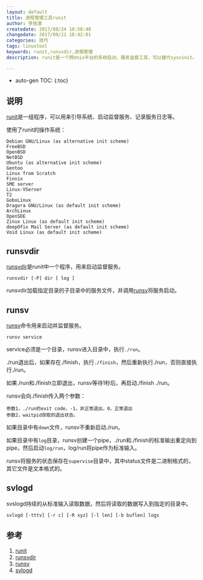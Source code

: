 ```yaml
---
layout: default
title: 进程管理工具runit
author: 李佶澳
createdate: 2017/08/24 10:58:48
changedate: 2017/09/21 18:42:01
categories: 技巧
tags: linuxtool
keywords: runit,runsvdir,进程管理
description: runit是一个跨Unix平台的系统启动、服务监督工具，可以替代sysvinit。

---
```


* auto-gen TOC:
{:toc}

## 说明

[runit][1]是一组程序，可以用来引导系统、启动监督服务、记录服务日志等。

使用了runit的操作系统：

	Debian GNU/Linux (as alternative init scheme)
	FreeBSD
	OpenBSD
	NetBSD
	Ubuntu (as alternative init scheme)
	Gentoo
	Linux from Scratch
	Finnix
	SME server
	Linux-VServer
	T2
	GoboLinux
	Dragora GNU/Linux (as default init scheme)
	ArchLinux
	OpenSDE
	Zinux Linux (as default init scheme)
	deepOfix Mail Server (as default init scheme)
	Void Linux (as default init scheme) 

## runsvdir

[runsvdir][2]是runit中一个程序，用来启动监督服务。

	runsvdir [-P] dir [ log ] 

runsvdir加载指定目录的子目录中的服务文件，并调用[runsv][3]将服务启动。

## runsv

[runsv][3]命令用来启动并监督服务。

	runsv service

service必须是一个目录，runsv进入目录中，执行`./run`。

./run退出后，如果存在./finish，执行`./finish`，然后重新执行./run，否则直接执行./run。

如果./run和./finish立即退出，runsv等待1秒后，再启动./finish ./run。

runsv会向./finish传入两个参数：

	参数1，./run的exit code，-1，非正常退出，0，正常退出
	参数2，waitpid获取的退出状态，

如果目录中有`down`文件，runsv不重新启动./run。

如果目录中有`log`目录，runsv创建一个pipe，./run和./finish的标准输出重定向到pipe，然后启动`log/run`，log/run将pipe作为标准输入。

runsv将服务的状态保存在`supervise`目录中，其中status文件是二进制格式的，其它文件是文本格式的。

## svlogd

svslogd持续的从标准输入读取数据，然后将读取的数据写入到指定的目录中。

	svlogd [-tttv] [-r c] [-R xyz] [-l len] [-b buflen] logs

## 参考

1. [runit][1]
2. [runsvdir][2]
3. [runsv][3]
4. [svlogd][4]

[1]: http://smarden.org/runit/ "runit" 
[2]: http://smarden.org/runit/runsvdir.8.html "runsvdir"
[3]: http://smarden.org/runit/runsv.8.html  "runsv"
[4]: http://smarden.org/runit/svlogd.8.html "svlogd"
